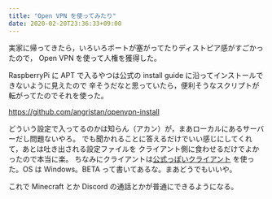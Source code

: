 ```yaml
---
title: "Open VPN を使ってみたり"
date: 2020-02-20T23:36:33+09:00
---
```


実家に帰ってきたら，いろいろポートが塞がってたりディストピア感がすごかったので，
Open VPN を使って人権を獲得した。

RaspberryPi に APT で入るやつは公式の install guide に沿ってインストールできないように見えたので
辛そうだなと思っていたら，便利そうなスクリプトが転がってたのでそれを使った。

https://github.com/angristan/openvpn-install

どういう設定で入ってるのかは知らん（アカン）が，まあローカルにあるサーバーだし問題ないやろ。
でも聞かれることに答えるだけでいい感じにしてくれて，あとは吐き出される設定ファイルを
クライアント側に食わせるだけでよかったので本当に楽。
ちなみにクライアントは[公式っぽいクライアント](https://openvpn.net/client-connect-vpn-for-windows/)
を使った。OS は Windows。BETA って書いてあるな。まあどうでもいいや。

これで Minecraft とか Discord の通話とかが普通にできるようになる。
